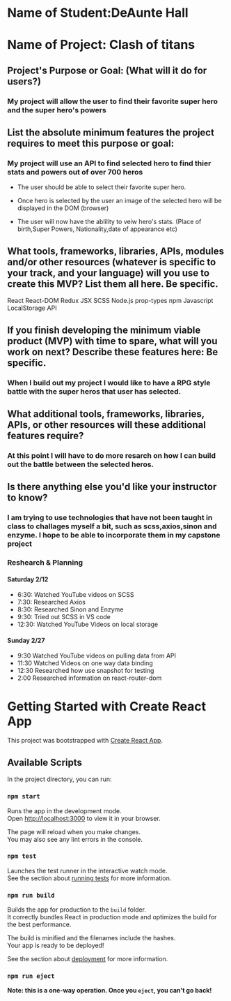 # Name of Student:DeAunte Hall

# Name of Project: Clash of titans

## Project's Purpose or Goal: (What will it do for users?)
### My project will allow the user to find their favorite super hero and the super hero's powers


## List the absolute minimum features the project requires to meet this purpose or goal: 

### My project will use an API to find selected hero to find thier stats and powers out of over 700 heros

* The user should be able to select their favorite super hero.

* Once hero is selected by the user an image of the selected hero will be displayed in the DOM (browser)

* The user will now have the ablility to veiw hero's stats.  (Place of birth,Super Powers, Nationality,date of appearance etc)

## What tools, frameworks, libraries, APIs, modules and/or other resources (whatever is specific to your track, and your language) will you use to create this MVP? List them all here. Be specific.

React
React-DOM
Redux
JSX
SCSS
Node.js
prop-types
npm
Javascript
LocalStorage
API

## If you finish developing the minimum viable product (MVP) with time to spare, what will you work on next? Describe these features here: Be specific.

### When I build out my project I would like to have a RPG style battle with the super heros that user has selected.

## What additional tools, frameworks, libraries, APIs, or other resources will these additional features require?



### At this point I will have to do more resarch on how I can build out the battle between the selected heros.

## Is there anything else you'd like your instructor to know?

### I am trying to use technologies that have not been taught in class to challages myself a bit, such as scss,axios,sinon and enzyme. I hope to be able to incorporate them in my capstone project

### Reshearch & Planning
#### Saturday 2/12
* 6:30: Watched YouTube videos on SCSS
* 7:30: Researched Axios
* 8:30: Researched Sinon and Enzyme
* 9:30: Tried out SCSS in VS code
* 12:30: Watched YouTube Videos on local storage
#### Sunday 2/27
* 9:30 Watched YouTube videos on pulling data from API
* 11:30 Watched Videos on one way data binding
* 12:30 Researched how use snapshot for testing
* 2:00 Researched information on react-router-dom






# Getting Started with Create React App

This project was bootstrapped with [Create React App](https://github.com/facebook/create-react-app).

## Available Scripts

In the project directory, you can run:

### `npm start`

Runs the app in the development mode.\
Open [http://localhost:3000](http://localhost:3000) to view it in your browser.

The page will reload when you make changes.\
You may also see any lint errors in the console.

### `npm test`

Launches the test runner in the interactive watch mode.\
See the section about [running tests](https://facebook.github.io/create-react-app/docs/running-tests) for more information.

### `npm run build`

Builds the app for production to the `build` folder.\
It correctly bundles React in production mode and optimizes the build for the best performance.

The build is minified and the filenames include the hashes.\
Your app is ready to be deployed!

See the section about [deployment](https://facebook.github.io/create-react-app/docs/deployment) for more information.

### `npm run eject`

**Note: this is a one-way operation. Once you `eject`, you can't go back!**

